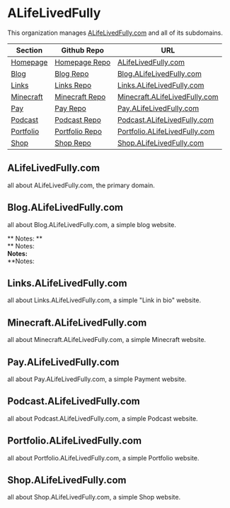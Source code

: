 # ALifeLivedFully
This organization manages [ALifeLivedFully.com](https://ALifeLivedFully.com) and all of its subdomains.

Section | Github Repo | URL
--- | --- | ---
[Homepage](#alifelivedfullycom) | [Homepage Repo](https://github.com/ALifeLivedFully-Domain/ALifeLivedFully.com) | [ALifeLivedFully.com](https://ALifeLivedFully.com)  
[Blog](#Blogalifelivedfullycom) | [Blog Repo](https://github.com/ALifeLivedFully-Domain/Blog.ALifeLivedFully.com) | [Blog.ALifeLivedFully.com](https://Blog.ALifeLivedFully.com) 
[Links](#Linksalifelivedfullycom) | [Links Repo](https://github.com/ALifeLivedFully-Domain/Links.ALifeLivedFully.com) | [Links.ALifeLivedFully.com](https://Links.ALifeLivedFully.com)  
[Minecraft](#Minecraftalifelivedfullycom) | [Minecraft Repo](https://github.com/ALifeLivedFully-Domain/Minecraft.ALifeLivedFully.com) |[Minecraft.ALifeLivedFully.com](https://Minecraft.ALifeLivedFully.com)  
[Pay](#Payalifelivedfullycom) | [Pay Repo](https://github.com/ALifeLivedFully-Domain/Pay.ALifeLivedFully.com) | [Pay.ALifeLivedFully.com](https://Pay.ALifeLivedFully.com)  
[Podcast](#Podcastalifelivedfullycom) | [Podcast Repo](https://github.com/ALifeLivedFully-Domain/Podcast.ALifeLivedFully.com) | [Podcast.ALifeLivedFully.com](https://Podcast.ALifeLivedFully.com)  
[Portfolio](#Portfolioalifelivedfullycom) | [Portfolio Repo](https://github.com/ALifeLivedFully-Domain/Portfolio.ALifeLivedFully.com) | [Portfolio.ALifeLivedFully.com](https://Portfolio.ALifeLivedFully.com)  
[Shop](#Shopalifelivedfullycom) | [Shop Repo](https://github.com/ALifeLivedFully-Domain/Shop.ALifeLivedFully.com) | [Shop.ALifeLivedFully.com](https://Shop.ALifeLivedFully.com)

## ALifeLivedFully.com  
all about ALifeLivedFully.com, the primary domain.

## Blog.ALifeLivedFully.com  
all about Blog.ALifeLivedFully.com, a simple blog website.

** Notes: **  
** Notes:  
**Notes:**  
**Notes:  

## Links.ALifeLivedFully.com  
all about Links.ALifeLivedFully.com, a simple "Link in bio" website.

## Minecraft.ALifeLivedFully.com  
all about Minecraft.ALifeLivedFully.com, a simple Minecraft website.

## Pay.ALifeLivedFully.com  
all about Pay.ALifeLivedFully.com, a simple Payment website.

## Podcast.ALifeLivedFully.com  
all about Podcast.ALifeLivedFully.com, a simple Podcast website.

## Portfolio.ALifeLivedFully.com  
all about Portfolio.ALifeLivedFully.com, a simple Portfolio website.

## Shop.ALifeLivedFully.com  
all about Shop.ALifeLivedFully.com, a simple Shop website.
